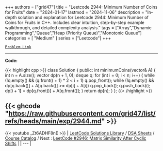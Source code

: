 
+++
authors = ["grid47"]
title = "Leetcode 2944: Minimum Number of Coins for Fruits"
date = "2024-01-17"
lastmod = "2024-11-06"
description = "In-depth solution and explanation for Leetcode 2944: Minimum Number of Coins for Fruits in C++. Includes clear intuition, step-by-step example walkthrough, and detailed complexity analysis."
tags = ["Array","Dynamic Programming","Queue","Heap (Priority Queue)","Monotonic Queue"]
categories = [
    "Medium"
]
series = ["Leetcode"]
+++



[`Problem Link`](https://leetcode.com/problems/minimum-number-of-coins-for-fruits/description/)

---
**Code:**

{{< highlight cpp >}}
class Solution {
public:
    int minimumCoins(vector<int>& A) {
        int n = A.size();
        vector<int> dp(n + 1, 0);
        deque<int> q;
        for (int i = 0; i < n; i++) {
            while (!q.empty() && (q.front() + 1) * 2 < i + 1)
                q.pop_front();
            while (!q.empty() && dp[q.back()] + A[q.back()] >= dp[i] + A[i])
                q.pop_back();
            q.push_back(i);
            dp[i + 1] = dp[q.front()] + A[q.front()];
        }
        return dp[n];
    }
};
{{< /highlight >}}

{{< ghcode "https://raw.githubusercontent.com/grid47/list/refs/heads/main/exp/2944.md" >}}
---
{{< youtube _Zt6ADHF8nE >}}
| [LeetCode Solutions Library](https://grid47.xyz/leetcode/) / [DSA Sheets](https://grid47.xyz/sheets/) / [Course Catalog](https://grid47.xyz/courses/) / Next : [LeetCode #2946: Matrix Similarity After Cyclic Shifts](https://grid47.xyz/leetcode/solution-2946-matrix-similarity-after-cyclic-shifts/) |
| --- |
